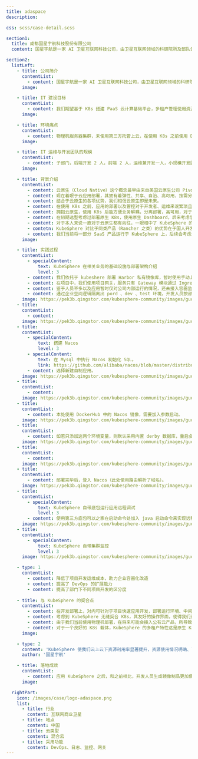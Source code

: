 ```yaml
---
title: adaspace
description:

css: scss/case-detail.scss

section1:
  title: 成都国星宇航科技股份有限公司
  content: 国星宇航是一家 AI 卫星互联网科技公司，由卫星互联网领域的科研院所及部队领军人才创办。

section2:
  listLeft:
    - title: 公司简介
      contentList:
        - content: 国星宇航是一家 AI 卫星互联网科技公司，由卫星互联网领域的科研院所及部队领军人才创办。截至目前，国星宇航已完成 11 次太空任务，研制并发射 15 颗 AI 卫星及载荷。国星宇航通过低成本快响应卫星研制技术体系、全栈 AI 卫星网络技术体系、面向未来的可信共享互联通信技术体系，形成了面向不同应用场景的 B 端、G 端、C 端等卫星互联网产品，已服务上百家政企客户，并覆盖上亿 C 端用户。国星宇航始终坚持与祖国在一起，助力社会，服务人民，致力于实现“同一个星空，同一个网络”的美好愿景。
      image: 

    - title: IT 建设目标
      contentList:
        - content: 我们期望基于 K8s 搭建 PaaS 云计算基础平台，多租户管理使用资源，集成 CI/CD、支持灵活扩容与升级集群，构建企业级一站式 DevOps 架构，提高集群资源可监控性，可溯源操作审计。
      image: 

    - title: 环境痛点
      contentList:
        - content: 物理机服务器集群，未使用第三方托管上云，在使用 K8s 之前使用 Docker Swarm 模式部署，Portainer 可视化管理 Docker 容器，开发部署环境混乱，运维管理成本大，服务器资源利用率不高。
      image: 

    - title: IT 运维与开发团队的规模
      contentList:
        - content: 子部门，后端开发 2 人，前端 2 人，运维兼开发一人，小规模开发团队。
      image: 

    - title: 背景介绍
      contentList:
        - content: 云原生（Cloud Native）这个概念最早由来自美国云原生公司 Pivotal 的 MattStine 于 2013 年首次提出，最早只是他根据其多年的架构与咨询经验总结出的一个思想集合，包括 DevOps、持续交付、微服务、敏捷基础设施和 12 要素等几大主体。
        - content: 现在着眼于云应用部署，其拥有着弹性、共享、自治、高可用、按需分配资源、可监控审计等优秀特点。
        - content: 结合于云原生的各项优势，我们相信云原生即是未来。
        - content: 在使用 K8s 之前，应用的部署以及管控对于开发者、运维来说繁琐且耗费精力，容器资源的分配、使用的情况在应用分部散乱的时候尤其难管理。
        - content: 拥抱云原生，使用 K8s 后能方便业务解耦，分离部署，高可用，对于开发人员能极大提升开发效率。
        - content: 在初期选型考虑过部署原生 K8s，使用原生 Dashboard，后来考虑学习成本过高，得不偿失，直到偶然的机会发现了 KubeShpere。
        - content: 对于本人来说一直对于云原生都有向往，一眼相中了 KubeSphere 的 UI 界面，当然，还有更贴合开发的操作界面，在我认知方面 KubeSphere 之于 K8s 如同 Spring 之于 Java，开箱即用，即用即拿。
        - contetn: KubeSphere 对比于同类产品（Rancher 之类）的优势在于国人开发， 本地化程度更高，面向开发用户友好，多租户权限分配更细粒度，日志查询界面便捷，周边生态整合全面，模块可插拔，可灵活配置需要的模块。
        - content: 我们当前将一部分 SaaS 产品运行于 KubeSphere 上，后续会考虑进一步迁移。
      image: 

    - title: 实践过程
      contentList:
        - specialContent:
            text: KubeSphere 在相关业务的基础设施与部署架构介绍
            level: 3
        - content: 我们依托于 kubeshere 部署 Harbor 私有镜像库，暂时使用手动上传 Jar 包构建镜像，未使用 CI/CD 流程，后续可能会自行构建流水线，采用 Helm 构建应用，更好贴合于 KubeSphere 应用市场。
        - content: 在项目中，我们使用项目网关，服务只有 Gateway 模块通过 Ingress 暴露对外地址，前端使用 OpenResty 部署。
        - content: 鉴于人员不多以及应用暂时仅对公司内部运行的情况，还未接入容器监控模块，后续可能会采用 Prometheus+Grafana 监控配置，以保证服务运行状态的可观测性，以及根据监控数据灵活的动态伸缩。
        - content: 通过企业空间逻辑隔离出 pord 、dev 、test 环境，开发人员按部门以及项目进行授权。
      image: https://pek3b.qingstor.com/kubesphere-community/images/guoxingyuhang-1.png
    - title:
      contentList:
        - content:
      image: https://pek3b.qingstor.com/kubesphere-community/images/guoxingyuhang-2.png
    - title:
      contentList:
        - specialContent:
            text: 搭建 Nacos
            level: 3
        - specialContent:
            text: 在 Mysql 中执行 Nacos 初始化 SQL。
            link: https://github.com/alibaba/nacos/blob/master/distribution/conf/nacos-mysql.sql
        - content: 选择新建自制应用。
      image: https://pek3b.qingstor.com/kubesphere-community/images/guoxingyuhang-3.png
    - title:
      contentList:
        - content:
      image: https://pek3b.qingstor.com/kubesphere-community/images/guoxingyuhang-4.png
    - title:
      contentList:
        - content: 本处使用 DockerHub 中的 Nacos 镜像，需要加入参数启动。
      image: https://pek3b.qingstor.com/kubesphere-community/images/guoxingyuhang-5.png
    - title:
      contentList:
        - content: 如若只添加这两个环境变量，则默认采用内置 derby 数据库，重启会导致数据清除，为了数据持久化，建议采用外置数据库。
      image: https://pek3b.qingstor.com/kubesphere-community/images/guoxingyuhang-6.png
    - title:
      contentList:
        - content:
      image: https://pek3b.qingstor.com/kubesphere-community/images/guoxingyuhang-yaml.png
    - title:
      contentList:
        - content: 部署完毕后，登入 Nacos（此处使用路由解析了域名）。
      image: https://pek3b.qingstor.com/kubesphere-community/images/guoxingyuhang-7.png      
    - title:
      contentList:
        - specialContent:
            text: KubeSphere 自带底包运行应用远程调试
            level: 3
        - content: 使用第三方底包可以之家在启动命令处加入 java 启动命令来实现远程 Debug，此处示例 KubeSphere 自带 Java 底包。在构建镜像，点击高级设置，可以对应添加调试参数，使用 Nodeport 对外暴露端口，即可以进行远程 Debug 应用。
      image: https://pek3b.qingstor.com/kubesphere-community/images/guoxingyuhang-8.png
    - title:     
      contentList:
        - specialContent:
            text: KubeSphere 自带集群监控
            level: 3
      image: https://pek3b.qingstor.com/kubesphere-community/images/guoxingyuhang-9.png

    - type: 1
      contentList:
        - content: 降低了项目开发运维成本，助力企业容器化改造
        - content: 提高了 DevOps 的扩展能力
        - content: 提高了部门下不同项目开发的区分度
  
    - title: 与 KubeSphere 的契合点
      contentList:
        - content: 在开发部署上，对内可针对于项目快速应用开发，部署运行环境、中间件，且借助于 KubeSphere 自带监控告警保证服务可用；对外产品演示时能灵活创建销毁容器，服务即用即拿。
        - content: 考虑到 KubeSphere 无缝契合 K8s，其友好的操作界面，使得我们开发人员也能低成本的上手使用 K8s，享受其带来的便捷性。
        - content: 由于我们当前使用物理机部署，在将来可能会接入公有云产品，所导致的资源连通问题是绕不开的话题，所以 KubeSphere 所推行的混合云也是吸引我们的一个点，借助于 KubeSphere 加速云上云下整合实现更好的资源共享。
        - content: 对于一个良好的 K8s 载体，KubeSphere 的多租户特性这是原生 K8s 和其他同类产品都没有的功能。青云QingCloud 做了很多企业级特性增强的工作，对于多项目并行以及环境隔离来说简直是一剂良药，使得项目部署规划更加规整，并且 KubeSphere 的可观察性以及监控告警也是多租户的，可以细分开发人员更好的专注于自己所负责的模块。
      image: 

    - type: 2
      content: 'KubeSphere 使我们云上云下资源利用率显著提升，资源使用情况明确、可量化，业务相关的运维以及开发更便捷高效。'
      author: '国星宇航'

    - title: 落地成效
      contentList:
        - content: 应用 KubeSphere 之后，和之前相比，开发人员生成镜像制品更加便捷、集群资源利用率提高、应用服务能灵活分配资源、环境隔离更加直观且易于管理、多租户权限配置能更大限度的防止误操作，后续可扩展性提升。
      image: 

  rightPart:
    icon: /images/case/logo-adaspace.png
    list:
      - title: 行业
        content: 互联网商业卫星
      - title: 地点
        content: 中国
      - title: 云类型
        content: 混合云
      - title: 采用功能
        content: DevOps、日志、监控、网关
---
```

